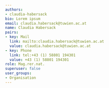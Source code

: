 ```yaml
---
authors:
- claudia-habersack
bio: Lorem ipsum
email: claudia.habersack@tuwien.ac.at
name: Claudia Habersack
pairs:
- key: Mail
  link: mailto:claudia.habersack@tuwien.ac.at
  value: claudia.habersack@tuwien.ac.at
- key: Phone
  link: tel:+43 (1) 58801 194301
  value: +43 (1) 58801 194301
role: Mag.rer.nat.
superuser: false
user_groups:
- Organisation
---
```

